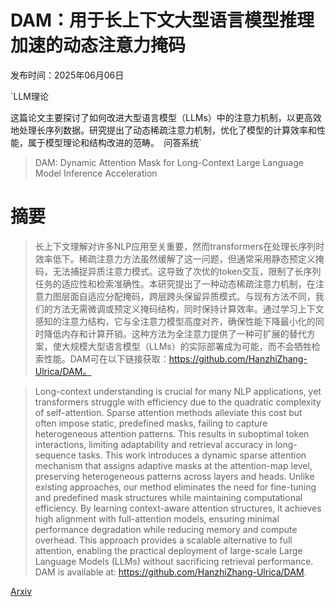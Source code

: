 # DAM：用于长上下文大型语言模型推理加速的动态注意力掩码

发布时间：2025年06月06日

`LLM理论

这篇论文主要探讨了如何改进大型语言模型（LLMs）中的注意力机制，以更高效地处理长序列数据。研究提出了动态稀疏注意力机制，优化了模型的计算效率和性能，属于模型理论和结构改进的范畴。` `问答系统`

> DAM: Dynamic Attention Mask for Long-Context Large Language Model Inference Acceleration

# 摘要

> 长上下文理解对许多NLP应用至关重要，然而transformers在处理长序列时效率低下。稀疏注意力方法虽然缓解了这一问题，但通常采用静态预定义掩码，无法捕捉异质注意力模式。这导致了次优的token交互，限制了长序列任务的适应性和检索准确性。本研究提出了一种动态稀疏注意力机制，在注意力图层面自适应分配掩码，跨层跨头保留异质模式。与现有方法不同，我们的方法无需微调或预定义掩码结构，同时保持计算效率。通过学习上下文感知的注意力结构，它与全注意力模型高度对齐，确保性能下降最小化的同时降低内存和计算开销。这种方法为全注意力提供了一种可扩展的替代方案，使大规模大型语言模型（LLMs）的实际部署成为可能，而不会牺牲检索性能。DAM可在以下链接获取：https://github.com/HanzhiZhang-Ulrica/DAM。


> Long-context understanding is crucial for many NLP applications, yet transformers struggle with efficiency due to the quadratic complexity of self-attention. Sparse attention methods alleviate this cost but often impose static, predefined masks, failing to capture heterogeneous attention patterns. This results in suboptimal token interactions, limiting adaptability and retrieval accuracy in long-sequence tasks. This work introduces a dynamic sparse attention mechanism that assigns adaptive masks at the attention-map level, preserving heterogeneous patterns across layers and heads. Unlike existing approaches, our method eliminates the need for fine-tuning and predefined mask structures while maintaining computational efficiency. By learning context-aware attention structures, it achieves high alignment with full-attention models, ensuring minimal performance degradation while reducing memory and compute overhead. This approach provides a scalable alternative to full attention, enabling the practical deployment of large-scale Large Language Models (LLMs) without sacrificing retrieval performance. DAM is available at: https://github.com/HanzhiZhang-Ulrica/DAM.

[Arxiv](https://arxiv.org/abs/2506.11104)